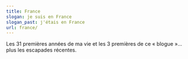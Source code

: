 ```yaml
---
title: France
slogan: je suis en France
slogan_past: j'étais en France
url: france/
---
```


Les 31 premières années de ma vie et les 3 premières de ce « blogue »… plus les escapades récentes.